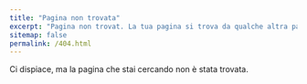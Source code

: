 ```yaml
---
title: "Pagina non trovata"
excerpt: "Pagina non trovat. La tua pagina si trova da qualche altra parte."
sitemap: false
permalink: /404.html
---
```


Ci dispiace, ma la pagina che stai cercando non è stata trovata.